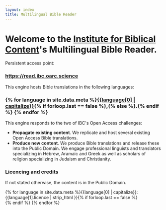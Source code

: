 ```yaml
---
layout: index
title: Multilingual Bible Reader
---
```


# Welcome to the [Institute for Biblical Content](https://ibc.oarc.science)'s Multilingual Bible Reader.

Persistent access point:

### <a class="read-on btn-large" style="color:white;" href="https://read.ibc.oarc.science">https://read.ibc.oarc.science</a>

This engine hosts Bible translations in the following languages:

### {% for language in site.data.meta %}[{{language[0] | capitalize}}](/{{language[0]}}){% if forloop.last == false %},{% else %}.{% endif %}  {% endfor %} 

This engine responds to the two of IBC's Open Access challenges:
 - **Propagate existing content**. We replicate and host several existing Open Access Bible translations.
 - **Produce new content**. We produce Bible translations and release these into the Public Domain. We engage professional linguists and translators specializing in Hebrew, Aramaic and Greek as well as scholars of religion specializing in Judaism and Christianity.

### Licencing and credits

If not stated otherwise, the content is in the Public Domain.

{% for language in site.data.meta %}{{language[0] | capitalize}}: {{language[1].licence | strip_html }}{% if forloop.last == false %}<br>{% endif %}  {% endfor %}

<br><br><br>
